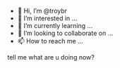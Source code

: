 - 👋 Hi, I’m @troybr
- 👀 I’m interested in ...
- 🌱 I’m currently learning ...
- 💞️ I’m looking to collaborate on ...
- 📫 How to reach me ...

<!---
troybr/troybr is a ✨ special ✨ repository because its `README.md` (this file) appears on your GitHub profile.
You can click the Preview link to take a look at your changes.
--->
tell me what are u doing now?
